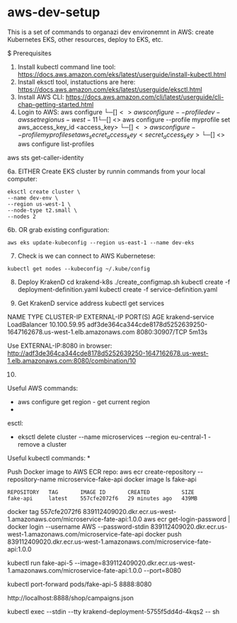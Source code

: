 # aws-dev-setup
This is a set of commands to organazi dev environemnt in AWS: create Kubernetes EKS, other resources, deploy to EKS, etc.


$ Prerequisites

1. Install kubectl command line tool: https://docs.aws.amazon.com/eks/latest/userguide/install-kubectl.html
2. Install eksctl tool, instatuctions are here: https://docs.aws.amazon.com/eks/latest/userguide/eksctl.html
3. Install AWS CLI: https://docs.aws.amazon.com/cli/latest/userguide/cli-chap-getting-started.html
4. Login to AWS:
aws configure
└─[$] <> aws configure --profile dev-aws set region us-west-11
└─[$] <> aws configure --profile myprofile set aws_access_key_id <access_key>
└─[$] <> aws configure --profile myprofile set aws_secret_access_key <secret_access_key>
└─[$] <> aws configure list-profiles


aws sts get-caller-identity




6a. EITHER Create EKS cluster by runnin commands from your local computer:
```
eksctl create cluster \
--name dev-env \
--region us-west-1 \
--node-type t2.small \
--nodes 2
```
6b. OR grab existing configuration:
```
aws eks update-kubeconfig --region us-east-1 --name dev-eks
```


7. Check is we can connect to AWS Kubernetese: 
```
kubectl get nodes --kubeconfig ~/.kube/config
```

8. Deploy KrakenD
cd krakend-k8s
./create_configmap.sh
kubectl create -f deployment-definition.yaml
kubectl create -f service-definition.yaml 

9. Get KrakenD service address
kubectl get services

NAME              TYPE           CLUSTER-IP     EXTERNAL-IP                                                               PORT(S)          AGE
krakend-service   LoadBalancer   10.100.59.95   adf3de364ca344cde8178d5252639250-1647162678.us-west-1.elb.amazonaws.com   8080:30907/TCP   5m13s

Use EXTERNAL-IP:8080 in  browser:
http://adf3de364ca344cde8178d5252639250-1647162678.us-west-1.elb.amazonaws.com:8080/combination/10


10. 



Useful AWS commands:
* aws configure get region - get current region
* 

esctl:
*  eksctl delete cluster --name microservices --region eu-central-1 - remove a cluster

Useful kubectl commands:
* 


Push Docker image to AWS ECR repo:
aws ecr create-repository --repository-name microservice-fake-api
docker image ls fake-api
```
REPOSITORY   TAG       IMAGE ID       CREATED          SIZE
fake-api     latest    557cfe2072f6   29 minutes ago   439MB
```
docker tag  557cfe2072f6 839112409020.dkr.ecr.us-west-1.amazonaws.com/microservice-fate-api:1.0.0
aws ecr get-login-password | docker login --username AWS --password-stdin  839112409020.dkr.ecr.us-west-1.amazonaws.com/microservice-fate-api
docker push 839112409020.dkr.ecr.us-west-1.amazonaws.com/microservice-fate-api:1.0.0

kubectl run fake-api-5 --image=839112409020.dkr.ecr.us-west-1.amazonaws.com/microservice-fate-api:1.0.0 --port=8080 

kubectl port-forward pods/fake-api-5  8888:8080

http://localhost:8888/shop/campaigns.json


kubectl exec --stdin --tty krakend-deployment-5755f5dd4d-4kqs2 -- sh






